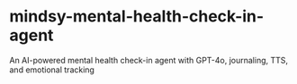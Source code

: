 # mindsy-mental-health-check-in-agent
An AI-powered mental health check-in agent with GPT-4o, journaling, TTS, and emotional tracking 
